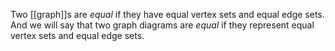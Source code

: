 Two [[graph]]s are *equal* if they have equal vertex sets and equal edge sets. And we will say that two graph diagrams are *equal* if they represent equal vertex sets and equal edge sets.